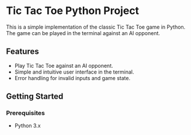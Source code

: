 # Tic Tac Toe Python Project

This is a simple implementation of the classic Tic Tac Toe game in Python. The game can be played in the terminal against an AI opponent.

## Features

- Play Tic Tac Toe against an AI opponent.
- Simple and intuitive user interface in the terminal.
- Error handling for invalid inputs and game state.

## Getting Started

### Prerequisites

- Python 3.x


